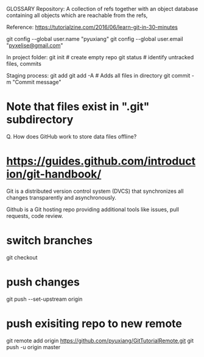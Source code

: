 GLOSSARY
Repository: A collection of refs together with an object database containing all objects which are reachable from the refs,




Reference: https://tutorialzine.com/2016/06/learn-git-in-30-minutes

git config --global user.name "pyuxiang"
git config --global user.email "pyxelise@gmail.com"

In project folder:
git init     # create empty repo
git status   # identify untracked files, commits

Staging process:
git add <file>
git add -A   # Adds all files in directory
git commit -m "Commit message"

# Note that files exist in ".git" subdirectory

Q. How does GitHub work to store data files offline?
# https://guides.github.com/introduction/git-handbook/

Git is a distributed version control system (DVCS) 
that synchronizes all changes transparently and asynchronously.

Github is a Git hosting repo providing additional tools like issues,
pull requests, code review.

# switch branches
git checkout <branch>

# push changes
git push --set-upstream origin <branch>

# push exisiting repo to new remote
git remote add origin https://github.com/pyuxiang/GitTutorialRemote.git
git push -u origin master 